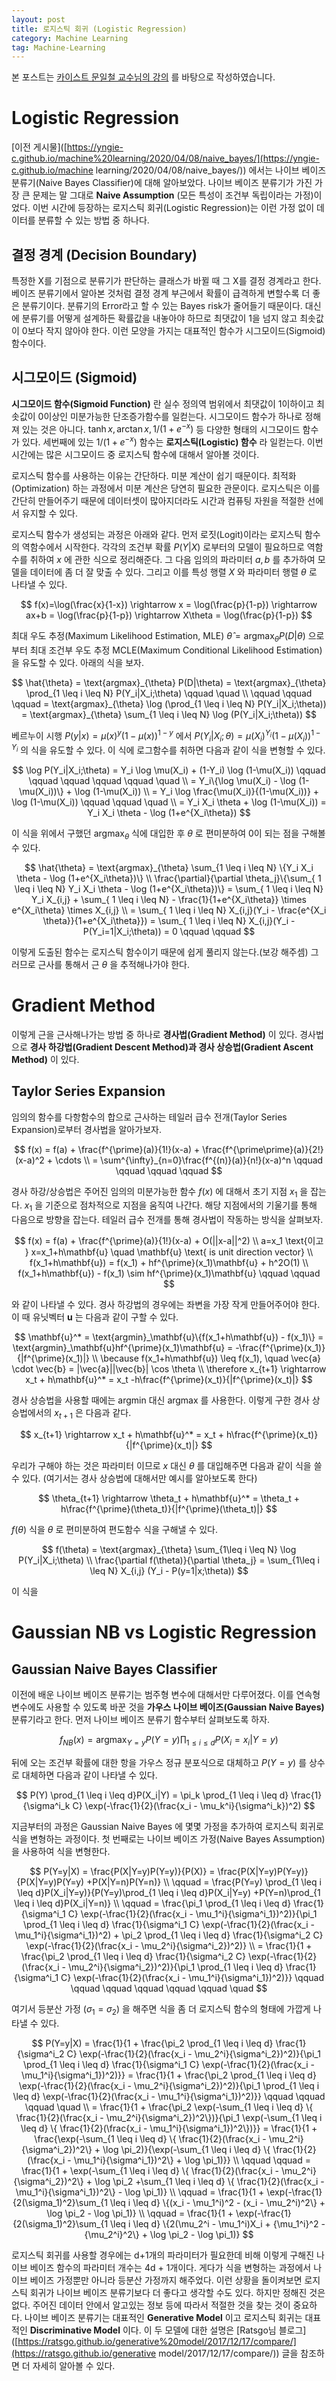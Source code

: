 ```yaml
---
layout: post
title: 로지스틱 회귀 (Logistic Regression)
category: Machine Learning
tag: Machine-Learning
---
```


 본 포스트는 [카이스트 문일철 교수님의 강의](https://www.edwith.org/machinelearning1_17/joinLectures/9738) 를 바탕으로 작성하였습니다.



# Logistic Regression

[이전 게시물]([https://yngie-c.github.io/machine%20learning/2020/04/08/naive_bayes/](https://yngie-c.github.io/machine learning/2020/04/08/naive_bayes/)) 에서는 나이브 베이즈 분류기(Naive Bayes Classifier)에 대해 알아보았다. 나이브 베이즈 분류기가 가진 가장 큰 문제는 말 그대로 **Naive Assumption** (모든 특성이 조건부 독립이라는 가정)이었다. 이번 시간에 등장하는 로지스틱 회귀(Logistic Regression)는 이런 가정 없이 데이터를 분류할 수 있는 방법 중 하나다.



## 결정 경계 (Decision Boundary)

특정한 X를 기점으로 분류기가 판단하는 클래스가 바뀔 때 그 X를 결정 경계라고 한다. 베이즈 분류기에서 알아본 것처럼 결정 경계 부근에서 확률이 급격하게 변할수록 더 좋은 분류기이다. 분류기의 Error라고 할 수 있는 Bayes risk가 줄어들기 때문이다. 대신에 분류기를 어떻게 설계하든 확률값을 내놓아야 하므로 최댓값이 1을 넘지 않고 최솟값이 0보다 작지 않아야 한다. 이런 모양을 가지는 대표적인 함수가 시그모이드(Sigmoid) 함수이다.



## 시그모이드 (Sigmoid)

**시그모이드 함수(Sigmoid Function)** 란 실수 정의역 범위에서 최댓값이 1이하이고 최솟값이 0이상인 미분가능한 단조증가함수를 일컫는다. 시그모이드 함수가 하나로 정해져 있는 것은 아니다. $\tanh{x} , \arctan{x} , 1/(1+e^{-x})$ 등 다양한 형태의 시그모이드 함수가 있다. 세번째에 있는 $1/(1+e^{-x})$ 함수는 **로지스틱(Logistic) 함수** 라 일컫는다. 이번 시간에는 많은 시그모이드 중 로지스틱 함수에 대해서 알아볼 것이다.

로지스틱 함수를 사용하는 이유는 간단하다. 미분 계산이 쉽기 때문이다. 최적화(Optimization) 하는 과정에서 미분 계산은 당연히 필요한 관문이다. 로지스틱은 이를 간단히 만들어주기 때문에 데이터셋이 많아지더라도 시간과 컴퓨팅 자원을 적절한 선에서 유지할 수 있다.

로지스틱 함수가 생성되는 과정은 아래와 같다. 먼저 로짓(Logit)이라는 로지스틱 함수의 역함수에서 시작한다. 각각의 조건부 확률 $P(Y  \vert X)$ 로부터의 모델이 필요하므로 역함수를 취하여 $x$ 에 관한 식으로 정리해준다. 그 다음 임의의 파라미터 $a, b$ 를 추가하여 모델을 데이터에 좀 더 잘 맞출 수 있다. 그리고 이를 특성 행렬 $X$ 와 파라미터 행렬 $\theta$ 로 나타낼 수 있다. 



$$
f(x)=\log(\frac{x}{1-x}) \rightarrow x = \log(\frac{p}{1-p}) \rightarrow ax+b = \log(\frac{p}{1-p}) \rightarrow X\theta = \log(\frac{p}{1-p})
$$



최대 우도 추정(Maximum Likelihood Estimation, MLE) $\hat{\theta} = \text{argmax}_{\theta} P(D  \vert \theta)$ 으로부터 최대 조건부 우도 추정 MCLE(Maximum Conditional Likelihood Estimation)을 유도할 수 있다. 아래의 식을 보자.



$$
\hat{\theta} = \text{argmax}_{\theta} P(D|\theta) = \text{argmax}_{\theta} \prod_{1 \leq i \leq N} P(Y_i|X_i;\theta) \qquad \quad \\
\qquad \qquad \qquad = \text{argmax}_{\theta} \log (\prod_{1 \leq i \leq N} P(Y_i|X_i;\theta)) = \text{argmax}_{\theta} \sum_{1 \leq i \leq N} \log (P(Y_i|X_i;\theta))
$$



베르누이 시행 $P(y \vert x) = \mu(x)^y (1-\mu(x))^{1-y}$ 에서 $P(Y_i \vert X_i;\theta) = \mu(X_i)^{Y_i} (1-\mu(X_i))^{1-Y_i}$ 의 식을 유도할 수 있다. 이 식에 로그함수를 취하면 다음과 같이 식을 변형할 수 있다.



$$
\log P(Y_i|X_i;\theta) = Y_i \log \mu(X_i) + (1-Y_i) \log (1-\mu(X_i)) \qquad \qquad \qquad \qquad \qquad \quad \\
= Y_i\{\log \mu(X_i) - \log (1-\mu(X_i))\} + \log (1-\mu(X_i)) \\
= Y_i \log \frac{\mu(X_i)}{(1-\mu(X_i))} + \log (1-\mu(X_i)) \qquad \qquad \quad \\
= Y_i X_i \theta + \log (1-\mu(X_i)) = Y_i X_i \theta - \log (1+e^{X_i\theta})
$$



이 식을 위에서 구했던 $\text{argmax}_\theta$ 식에 대입한 후 $\theta$ 로 편미분하여 0이 되는 점을 구해볼 수 있다.



$$
\hat{\theta} = \text{argmax}_{\theta} \sum_{1 \leq i \leq N} \{Y_i X_i \theta - \log (1+e^{X_i\theta})\} \\
\frac{\partial}{\partial \theta_j}\{\sum_{ 1 \leq i \leq N} Y_i X_i \theta - \log (1+e^{X_i\theta})\}
= \sum_{ 1 \leq i \leq N} Y_i X_{i,j} + \sum_{ 1 \leq i \leq N} - \frac{1}{1+e^{X_i\theta}} \times e^{X_i\theta} \times X_{i,j} \\
= \sum_{ 1 \leq i \leq N} X_{i,j}(Y_i - \frac{e^{X_i \theta}}{1+e^{X_i\theta}})
= \sum_{ 1 \leq i \leq N} X_{i,j}(Y_i - P(Y_i=1|X_i;\theta)) = 0 \qquad \qquad
$$



이렇게 도출된 함수는 로지스틱 함수이기 때문에 쉽게 풀리지 않는다.(보강 해주셈) 그러므로 근사를 통해서 근 $\theta$ 을 추적해나가야 한다.



# Gradient Method

이렇게 근을 근사해나가는 방법 중 하나로 **경사법(Gradient Method)** 이 있다. 경사법으로 **경사 하강법(Gradient Descent Method)과 경사 상승법(Gradient Ascent Method)** 이 있다.

## Taylor Series Expansion

임의의 함수를 다항함수의 합으로 근사하는 테일러 급수 전개(Taylor Series Expansion)로부터 경사법을 알아가보자.



$$
f(x) = f(a) + \frac{f^{\prime}(a)}{1!}(x-a) + \frac{f^{\prime\prime}(a)}{2!}(x-a)^2 + \cdots \\
= \sum^{\infty}_{n=0}\frac{f^{(n)}(a)}{n!}(x-a)^n \qquad \qquad \qquad \qquad
$$



경사 하강/상승법은 주어진 임의의 미분가능한 함수 $f(x)$ 에 대해서 초기 지점 $x_1$ 을 잡는다. $x_1$ 을 기준으로 점차적으로 지점을 움직여 나간다. 해당 지점에서의 기울기를 통해 다음으로 방향을 잡는다. 테일러 급수 전개를 통해 경사법이 작동하는 방식을 살펴보자.



$$
f(x) = f(a) + \frac{f^{\prime}(a)}{1!}(x-a) + O(||x-a||^2) \\
a=x_1 \text{이고 } x=x_1+h\mathbf{u} \quad \mathbf{u} \text{ is unit direction vector} \\
f(x_1+h\mathbf{u}) = f(x_1) + hf^{\prime}(x_1)\mathbf{u} + h^2O(1) \\
f(x_1+h\mathbf{u}) - f(x_1) \sim hf^{\prime}(x_1)\mathbf{u} \qquad \qquad
$$



와 같이 나타낼 수 있다. 경사 하강법의 경우에는 좌변을 가장 작게 만들어주어야 한다. 이 때 유닛벡터 $\mathbf{u}$ 는 다음과 같이 구할 수 있다.



$$
\mathbf{u}^* = \text{argmin}_\mathbf{u}\{f(x_1+h\mathbf{u}) - f(x_1)\} = \text{argmin}_\mathbf{u}hf^{\prime}(x_1)\mathbf{u} = -\frac{f^{\prime}(x_1)}{|f^{\prime}(x_1)|} \\
\because f(x_1+h\mathbf{u}) \leq f(x_1), \quad \vec{a} \cdot \vec{b} = |\vec{a}||\vec{b}| \cos \theta \\
\therefore x_{t+1} \rightarrow x_t + h\mathbf{u}^* = x_t -h\frac{f^{\prime}(x_t)}{|f^{\prime}(x_t)|}
$$



경사 상승법을 사용할 때에는 $\text{argmin}$ 대신 $\text{argmax}$ 를 사용한다. 이렇게 구한 경사 상승법에서의 $x_{t+1}$ 은 다음과 같다.



$$
x_{t+1} \rightarrow x_t + h\mathbf{u}^* = x_t + h\frac{f^{\prime}(x_t)}{|f^{\prime}(x_t)|}
$$



우리가 구해야 하는 것은 파라미터 이므로 $x$ 대신 $\theta$ 를 대입해주면 다음과 같이 식을 쓸 수 있다. (여기서는 경사 상승법에 대해서만 예시를 알아보도록 한다)


$$
\theta_{t+1} \rightarrow \theta_t + h\mathbf{u}^* = \theta_t + h\frac{f^{\prime}(\theta_t)}{|f^{\prime}(\theta_t)|}
$$


$f(\theta)$ 식을 $\theta$ 로 편미분하여 편도함수 식을 구해낼 수 있다.  


$$
f(\theta) = \text{argmax}_{\theta} \sum_{1\leq i \leq N} \log P(Y_i|X_i;\theta) \\
\frac{\partial f(\theta)}{\partial \theta_j} = \sum_{1\leq i \leq N} X_{i,j} (Y_i - P(y=1|x;\theta))
$$


이 식을 



# Gaussian NB vs Logistic Regression

## Gaussian Naive Bayes Classifier

이전에 배운 나이브 베이즈 분류기는 범주형 변수에 대해서만 다루어졌다. 이를 연속형 변수에도 사용할 수 있도록 바꾼 것을 **가우스 나이브 베이즈(Gaussian Naive Bayes)** 분류기라고 한다. 먼저 나이브 베이즈 분류기 함수부터 살펴보도록 하자.


$$
f_{NB}(x) = \text{argmax}_{Y=y} P(Y=y) \prod_{1 \leq i \leq d}P(X_i = x_i | Y = y)
$$


뒤에 오는 조건부 확률에 대한 항을 가우스 정규 분포식으로 대체하고 $P(Y=y)$ 를 상수로 대체하면 다음과 같이 나타낼 수 있다. 


$$
P(Y) \prod_{1 \leq i \leq d}P(X_i|Y) = \pi_k  \prod_{1 \leq i \leq d} \frac{1}{\sigma^i_k C} \exp(-\frac{1}{2}(\frac{x_i - \mu_k^i}{\sigma^i_k})^2)
$$


지금부터의 과정은 Gaussian Naive Bayes 에 몇몇 가정을 추가하여 로지스틱 회귀로 식을 변형하는 과정이다. 첫 번째로는 나이브 베이즈 가정(Naive Bayes Assumption)을 사용하여 식을 변형한다.


$$
P(Y=y|X) = \frac{P(X|Y=y)P(Y=y)}{P(X)} = \frac{P(X|Y=y)P(Y=y)}{P(X|Y=y)P(Y=y) +P(X|Y=n)P(Y=n)} \\
\qquad = \frac{P(Y=y) \prod_{1 \leq i \leq d}P(X_i|Y=y)}{P(Y=y)\prod_{1 \leq i \leq d}P(X_i|Y=y) +P(Y=n)\prod_{1 \leq i \leq d}P(X_i|Y=n)} \\
\qquad = \frac{\pi_1  \prod_{1 \leq i \leq d} \frac{1}{\sigma^i_1 C} \exp(-\frac{1}{2}(\frac{x_i - \mu_1^i}{\sigma^i_1})^2)}{\pi_1  \prod_{1 \leq i \leq d} \frac{1}{\sigma^i_1 C} \exp(-\frac{1}{2}(\frac{x_i - \mu_1^i}{\sigma^i_1})^2) + \pi_2 \prod_{1 \leq i \leq d} \frac{1}{\sigma^i_2 C} \exp(-\frac{1}{2}(\frac{x_i - \mu_2^i}{\sigma^i_2})^2)} \\
= \frac{1}{1 + \frac{\pi_2 \prod_{1 \leq i \leq d} \frac{1}{\sigma^i_2 C} \exp(-\frac{1}{2}(\frac{x_i - \mu_2^i}{\sigma^i_2})^2)}{\pi_1  \prod_{1 \leq i \leq d} \frac{1}{\sigma^i_1 C} \exp(-\frac{1}{2}(\frac{x_i - \mu_1^i}{\sigma^i_1})^2)}} \qquad \qquad \qquad \qquad \qquad \qquad \quad
$$


여기서 등분산 가정 $(\sigma_1 = \sigma_2)$ 을 해주면 식을 좀 더 로지스틱 함수의 형태에 가깝게 나타낼 수 있다.


$$
P(Y=y|X) = \frac{1}{1 + \frac{\pi_2 \prod_{1 \leq i \leq d} \frac{1}{\sigma^i_2 C} \exp(-\frac{1}{2}(\frac{x_i - \mu_2^i}{\sigma^i_2})^2)}{\pi_1  \prod_{1 \leq i \leq d} \frac{1}{\sigma^i_1 C} \exp(-\frac{1}{2}(\frac{x_i - \mu_1^i}{\sigma^i_1})^2)}}
= \frac{1}{1 + \frac{\pi_2 \prod_{1 \leq i \leq d} \exp(-\frac{1}{2}(\frac{x_i - \mu_2^i}{\sigma^i_2})^2)}{\pi_1  \prod_{1 \leq i \leq d} \exp(-\frac{1}{2}(\frac{x_i - \mu_1^i}{\sigma^i_1})^2)}} \qquad \qquad \qquad \quad \\
= \frac{1}{1 + \frac{\pi_2 \exp(-\sum_{1 \leq i \leq d} \{ \frac{1}{2}(\frac{x_i - \mu_2^i}{\sigma^i_2})^2\})}{\pi_1 \exp(-\sum_{1 \leq i \leq d} \{ \frac{1}{2}(\frac{x_i - \mu_1^i}{\sigma^i_1})^2\})}}
= \frac{1}{1 + \frac{\exp(-\sum_{1 \leq i \leq d} \{ \frac{1}{2}(\frac{x_i - \mu_2^i}{\sigma^i_2})^2\} + \log \pi_2)}{\exp(-\sum_{1 \leq i \leq d} \{ \frac{1}{2}(\frac{x_i - \mu_1^i}{\sigma^i_1})^2\} + \log \pi_1)}} \\
\qquad \qquad = \frac{1}{1 + \exp(-\sum_{1 \leq i \leq d} \{ \frac{1}{2}(\frac{x_i - \mu_2^i}{\sigma^i_2})^2\} + \log \pi_2 +\sum_{1 \leq i \leq d} \{ \frac{1}{2}(\frac{x_i - \mu_1^i}{\sigma^i_1})^2\} - \log \pi_1)} \\
\qquad = \frac{1}{1 + \exp(-\frac{1}{2(\sigma_1)^2}\sum_{1 \leq i \leq d} \{(x_i - \mu_1^i)^2 - (x_i - \mu_2^i)^2\}  + \log \pi_2 - \log \pi_1)} \\
\qquad = \frac{1}{1 + \exp(-\frac{1}{2(\sigma_1)^2}\sum_{1 \leq i \leq d} \{2(\mu_2^i - \mu_1^i)X_i + {\mu_1^i}^2 - {\mu_2^i}^2\}  + \log \pi_2 - \log \pi_1)}
$$


로지스틱 회귀를 사용할 경우에는 d+1개의 파라미터가 필요한데 비해 이렇게 구해진 나이브 베이즈 함수의 파라미터 개수는 4d + 1개이다. 게다가 식을 변형하는 과정에서 나이브 베이즈 가정뿐만 아니라 등분산 가정까지 해주었다. 이런 상황을 돌이켜보면 로지스틱 회귀가 나이브 베이즈 분류기보다 더 좋다고 생각할 수도 있다. 하지만 정해진 것은 없다. 주어진 데이터 안에서 알고있는 정보 등에 따라서 적절한 것을 찾는 것이 중요하다. 나이브 베이즈 분류기는 대표적인 **Generative Model** 이고 로지스틱 회귀는 대표적인 **Discriminative Model** 이다. 이 두 모델에 대한 설명은 [Ratsgo님 블로그]([https://ratsgo.github.io/generative%20model/2017/12/17/compare/](https://ratsgo.github.io/generative model/2017/12/17/compare/)) 글을 참조하면 더 자세히 알아볼 수 있다.